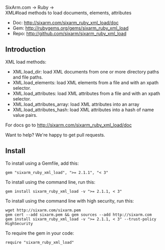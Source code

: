 SixArm.com → Ruby → <br> XML#load methods to load documents, elements, attributes

* Doc: <http://sixarm.com/sixarm_ruby_xml_load/doc>
* Gem: <http://rubygems.org/gems/sixarm_ruby_xml_load>
* Repo: <http://github.com/sixarm/sixarm_ruby_xml_load>
<!--HEADER-SHUT-->


## Introduction

XML load methods:

  * XML.load_dir: load XML documents from one or more directory paths and file paths.
  * XML.load_elements: load XML elements from a file and with an xpath selector.
  * XML.load_attributes: load XML attributes from a file and with an xpath selector.
  * XML.load_attributes_array: load XML attributes into an array
  * XML.load_attributes_hash: load XML attributes into a hash of name value pairs.

For docs go to <http://sixarm.com/sixarm_ruby_xml_load/doc>

Want to help? We're happy to get pull requests.


<!--INSTALL-OPEN-->

## Install

To install using a Gemfile, add this:

    gem "sixarm_ruby_xml_load", ">= 2.1.1", "< 3"

To install using the command line, run this:

    gem install sixarm_ruby_xml_load -v ">= 2.1.1, < 3"

To install using the command line with high security, run this:

    wget http://sixarm.com/sixarm.pem
    gem cert --add sixarm.pem && gem sources --add http://sixarm.com
    gem install sixarm_ruby_xml_load -v ">= 2.1.1, < 3" --trust-policy HighSecurity

To require the gem in your code:

    require "sixarm_ruby_xml_load"

<!--INSTALL-SHUT-->
